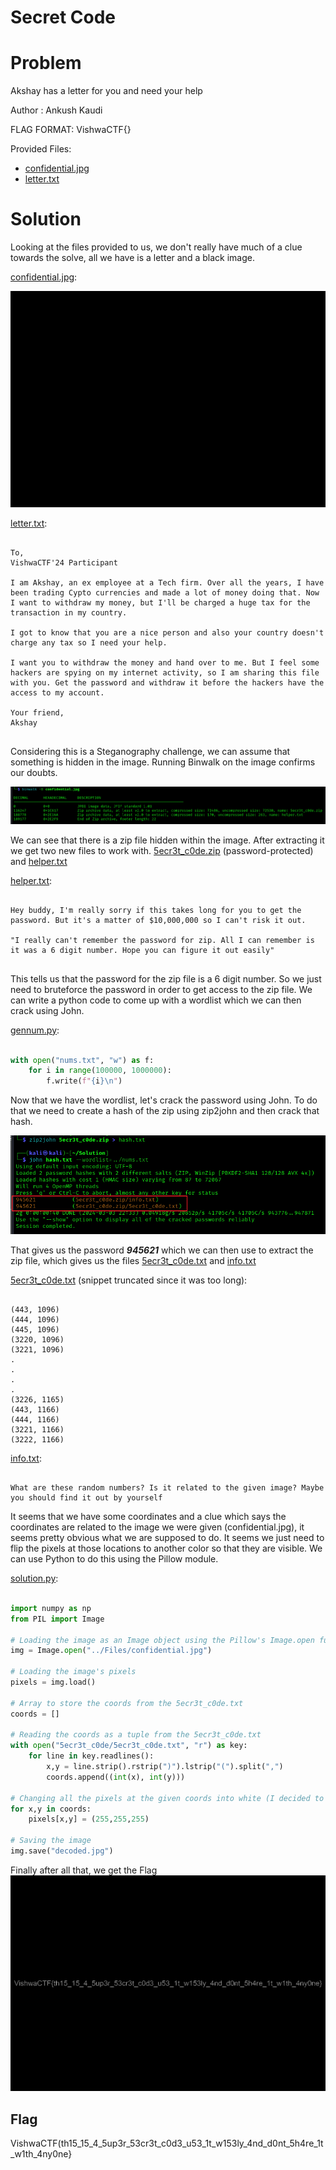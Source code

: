 # Secret Code

# Problem
Akshay has a letter for you and need your help

Author : Ankush Kaudi

FLAG FORMAT:
VishwaCTF{}

Provided Files:
 - [confidential.jpg](Files/confidential.jpg)
 - [letter.txt](Files/letter.txt)

# Solution
Looking at the files provided to us, we don't really have much of a clue towards the solve, all we have is a letter and a black image.

[confidential.jpg](Files/confidential.jpg):

![Black Image](Files/confidential.jpg)

[letter.txt](Files/letter.txt):

```

To,
VishwaCTF'24 Participant

I am Akshay, an ex employee at a Tech firm. Over all the years, I have been trading Cypto currencies and made a lot of money doing that. Now I want to withdraw my money, but I'll be charged a huge tax for the transaction in my country.

I got to know that you are a nice person and also your country doesn't charge any tax so I need your help. 

I want you to withdraw the money and hand over to me. But I feel some hackers are spying on my internet activity, so I am sharing this file with you. Get the password and withdraw it before the hackers have the access to my account.

Your friend,
Akshay


```

Considering this is a Steganography challenge, we can assume that something is hidden in the image. Running Binwalk on the image confirms our doubts.

![Binwalk](Solution/binwalk.png)

We can see that there is a zip file hidden within the image. After extracting it we get two new files to work with. [5ecr3t_c0de.zip](Solution/5ecr3t_c0de.zip) (password-protected) and [helper.txt](Solution/helper.txt)

[helper.txt](Solution/helper.txt):
```

Hey buddy, I'm really sorry if this takes long for you to get the password. But it's a matter of $10,000,000 so I can't risk it out.

"I really can't remember the password for zip. All I can remember is it was a 6 digit number. Hope you can figure it out easily"


```

This tells us that the password for the zip file is a 6 digit number. So we just need to bruteforce the password in order to get access to the zip file. We can write a python code to come up with a wordlist which we can then crack using John.

[gennum.py](Solution/gennum.py):
```python

with open("nums.txt", "w") as f:
    for i in range(100000, 1000000):
        f.write(f"{i}\n")

```
Now that we have the wordlist, let's crack the password using John. To do that we need to create a hash of the zip using zip2john and then crack that hash.

![john.png](Solution/john.png)

That gives us the password _**945621**_ which we can then use to extract the zip file, which gives us the files [5ecr3t_c0de.txt](Solution/5ecr3t_c0de/5ecr3t_c0de.txt) and [info.txt](Solution/5ecr3t_c0de/info.txt)

[5ecr3t_c0de.txt](Solution/5ecr3t_c0de/5ecr3t_c0de.txt) (snippet truncated since it was too long):

```

(443, 1096)
(444, 1096)
(445, 1096)
(3220, 1096)
(3221, 1096)
.
.
.
.
(3226, 1165)
(443, 1166)
(444, 1166)
(3221, 1166)
(3222, 1166)

```

[info.txt](Solution/5ecr3t_c0de/info.txt):
```

What are these random numbers? Is it related to the given image? Maybe you should find it out by yourself

```

It seems that we have some coordinates and a clue which says the coordinates are related to the image we were given (confidential.jpg), it seems pretty obvious what we are supposed to do.
It seems we just need to flip the pixels at those locations to another color so that they are visible. We can use Python to do this using the Pillow module.

[solution.py](Solution/solution.py):
```python

import numpy as np
from PIL import Image

# Loading the image as an Image object using the Pillow's Image.open function.
img = Image.open("../Files/confidential.jpg")

# Loading the image's pixels
pixels = img.load()

# Array to store the coords from the 5ecr3t_c0de.txt
coords = []

# Reading the coords as a tuple from the 5ecr3t_c0de.txt
with open("5ecr3t_c0de/5ecr3t_c0de.txt", "r") as key:
    for line in key.readlines():
        x,y = line.strip().rstrip(")").lstrip("(").split(",")
        coords.append((int(x), int(y)))

# Changing all the pixels at the given coords into white (I decided to use white since the background was black so it would be most visible)
for x,y in coords:
    pixels[x,y] = (255,255,255)

# Saving the image
img.save("decoded.jpg")

```

Finally after all that, we get the Flag
![Flag](Solution/decoded.jpg)

## Flag
VishwaCTF(th15_15_4_5up3r_53cr3t_c0d3_u53_1t_w153ly_4nd_d0nt_5h4re_1t_w1th_4ny0ne}
